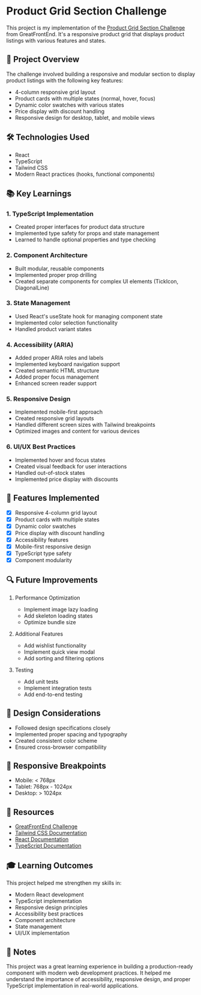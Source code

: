 # Product Grid Section Challenge

This project is my implementation of the [Product Grid Section Challenge](https://www.greatfrontend.com/projects/challenges/product-grid-section) from GreatFrontEnd. It's a responsive product grid that displays product listings with various features and states.

## 🎯 Project Overview

The challenge involved building a responsive and modular section to display product listings with the following key features:
- 4-column responsive grid layout
- Product cards with multiple states (normal, hover, focus)
- Dynamic color swatches with various states
- Price display with discount handling
- Responsive design for desktop, tablet, and mobile views

## 🛠️ Technologies Used

- React
- TypeScript
- Tailwind CSS
- Modern React practices (hooks, functional components)

## 📚 Key Learnings

### 1. TypeScript Implementation
- Created proper interfaces for product data structure
- Implemented type safety for props and state management
- Learned to handle optional properties and type checking

### 2. Component Architecture
- Built modular, reusable components
- Implemented proper prop drilling
- Created separate components for complex UI elements (TickIcon, DiagonalLine)

### 3. State Management
- Used React's useState hook for managing component state
- Implemented color selection functionality
- Handled product variant states

### 4. Accessibility (ARIA)
- Added proper ARIA roles and labels
- Implemented keyboard navigation support
- Created semantic HTML structure
- Added proper focus management
- Enhanced screen reader support

### 5. Responsive Design
- Implemented mobile-first approach
- Created responsive grid layouts
- Handled different screen sizes with Tailwind breakpoints
- Optimized images and content for various devices

### 6. UI/UX Best Practices
- Implemented hover and focus states
- Created visual feedback for user interactions
- Handled out-of-stock states
- Implemented price display with discounts

## 🚀 Features Implemented

- [x] Responsive 4-column grid layout
- [x] Product cards with multiple states
- [x] Dynamic color swatches
- [x] Price display with discount handling
- [x] Accessibility features
- [x] Mobile-first responsive design
- [x] TypeScript type safety
- [x] Component modularity

## 🔍 Future Improvements

1. Performance Optimization
   - Implement image lazy loading
   - Add skeleton loading states
   - Optimize bundle size

2. Additional Features
   - Add wishlist functionality
   - Implement quick view modal
   - Add sorting and filtering options

3. Testing
   - Add unit tests
   - Implement integration tests
   - Add end-to-end testing

## 🎨 Design Considerations

- Followed design specifications closely
- Implemented proper spacing and typography
- Created consistent color scheme
- Ensured cross-browser compatibility

## 📱 Responsive Breakpoints

- Mobile: < 768px
- Tablet: 768px - 1024px
- Desktop: > 1024px

## 🔗 Resources

- [GreatFrontEnd Challenge](https://www.greatfrontend.com/projects/challenges/product-grid-section)
- [Tailwind CSS Documentation](https://tailwindcss.com/docs)
- [React Documentation](https://reactjs.org/docs/getting-started.html)
- [TypeScript Documentation](https://www.typescriptlang.org/docs/)

## 🎓 Learning Outcomes

This project helped me strengthen my skills in:
- Modern React development
- TypeScript implementation
- Responsive design principles
- Accessibility best practices
- Component architecture
- State management
- UI/UX implementation

## 📝 Notes

This project was a great learning experience in building a production-ready component with modern web development practices. It helped me understand the importance of accessibility, responsive design, and proper TypeScript implementation in real-world applications.
